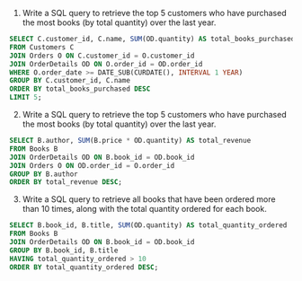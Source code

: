 1. Write a SQL query to retrieve the top 5 customers who have purchased the most books (by total quantity) over the last year.
```sql
SELECT C.customer_id, C.name, SUM(OD.quantity) AS total_books_purchased
FROM Customers C
JOIN Orders O ON C.customer_id = O.customer_id
JOIN OrderDetails OD ON O.order_id = OD.order_id
WHERE O.order_date >= DATE_SUB(CURDATE(), INTERVAL 1 YEAR)
GROUP BY C.customer_id, C.name
ORDER BY total_books_purchased DESC
LIMIT 5;

```

2. Write a SQL query to retrieve the top 5 customers who have purchased the most books (by total quantity) over the last year.
```sql
SELECT B.author, SUM(B.price * OD.quantity) AS total_revenue
FROM Books B
JOIN OrderDetails OD ON B.book_id = OD.book_id
JOIN Orders O ON OD.order_id = O.order_id
GROUP BY B.author
ORDER BY total_revenue DESC;
```

3. Write a SQL query to retrieve all books that have been ordered more than 10 times, along with the total quantity ordered for each book.
```sql
SELECT B.book_id, B.title, SUM(OD.quantity) AS total_quantity_ordered
FROM Books B
JOIN OrderDetails OD ON B.book_id = OD.book_id
GROUP BY B.book_id, B.title
HAVING total_quantity_ordered > 10
ORDER BY total_quantity_ordered DESC;

```